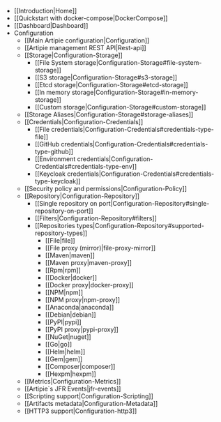   * [[Introduction|Home]]
  * [[Quickstart with docker-compose|DockerCompose]]
  * [[Dashboard|Dashboard]]
  * Configuration
    * [[Main Artipie configuration|Configuration]]
    * [[Artipie management REST API|Rest-api]]
    * [[Storage|Configuration-Storage]]
      * [[File System storage|Configuration-Storage#file-system-storage]]
      * [[S3 storage|Configuration-Storage#s3-storage]]
      * [[Etcd storage|Configuration-Storage#etcd-storage]]
      * [[In memory storage|Configuration-Storage#in-memory-storage]]
      * [[Custom storage|Configuration-Storage#custom-storage]]
    * [[Storage Aliases|Configuration-Storage#storage-aliases]]
    * [[Credentials|Configuration-Credentials]]
      * [[File credentials|Configuration-Credentials#credentials-type-file]]
      * [[GitHub credentials|Configuration-Credentials#credentials-type-github]]
      * [[Environment credentials|Configuration-Credentials#credentials-type-env]]
      * [[Keycloak credentials|Configuration-Credentials#credentials-type-keycloak]]
    * [[Security policy and permissions|Configuration-Policy]]
    * [[Repository|Configuration-Repository]]
      * [[Single repository on port|Configuration-Repository#single-repository-on-port]]
      * [[Filters|Configuration-Repository#filters]] 
      * [[Repositories types|Configuration-Repository#supported-repository-types]]
        * [[File|file]]
        * [[File proxy (mirror)|file-proxy-mirror]]
        * [[Maven|maven]]
        * [[Maven proxy|maven-proxy]]
        * [[Rpm|rpm]]
        * [[Docker|docker]]
        * [[Docker proxy|docker-proxy]]
        * [[NPM|npm]]
        * [[NPM proxy|npm-proxy]]
        * [[Anaconda|anaconda]]
        * [[Debian|debian]]
        * [[PyPI|pypi]]
        * [[PyPI proxy|pypi-proxy]]
        * [[NuGet|nuget]]
        * [[Go|go]]
        * [[Helm|helm]]
        * [[Gem|gem]]
        * [[Composer|composer]]
        * [[Hexpm|hexpm]]
    * [[Metrics|Configuration-Metrics]]
    * [[Artipie`s JFR Events|jfr-events]]
    * [[Scripting support|Configuration-Scripting]]
    * [[Artifacts metadata|Configuration-Metadata]]
    * [[HTTP3 support|Configuration-http3]]
